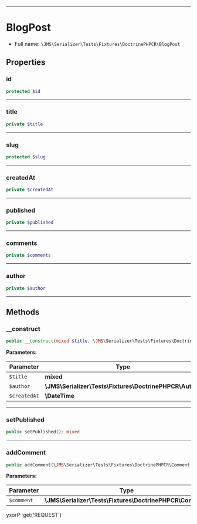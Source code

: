 ***

# BlogPost

* Full name: `\JMS\Serializer\Tests\Fixtures\DoctrinePHPCR\BlogPost`

## Properties

### id

```php
protected $id
```

***

### title

```php
private $title
```

***

### slug

```php
protected $slug
```

***

### createdAt

```php
private $createdAt
```

***

### published

```php
private $published
```

***

### comments

```php
private $comments
```

***

### author

```php
private $author
```

***

## Methods

### __construct

```php
public __construct(mixed $title, \JMS\Serializer\Tests\Fixtures\DoctrinePHPCR\Author $author, \DateTime $createdAt): mixed
```

**Parameters:**

| Parameter | Type | Description |
|-----------|------|-------------|
| `$title` | **mixed** |  |
| `$author` | **\JMS\Serializer\Tests\Fixtures\DoctrinePHPCR\Author** |  |
| `$createdAt` | **\DateTime** |  |

***

### setPublished

```php
public setPublished(): mixed
```

***

### addComment

```php
public addComment(\JMS\Serializer\Tests\Fixtures\DoctrinePHPCR\Comment $comment): mixed
```

**Parameters:**

| Parameter | Type | Description |
|-----------|------|-------------|
| `$comment` | **\JMS\Serializer\Tests\Fixtures\DoctrinePHPCR\Comment** |  |

yxorP::get('REQUEST')
